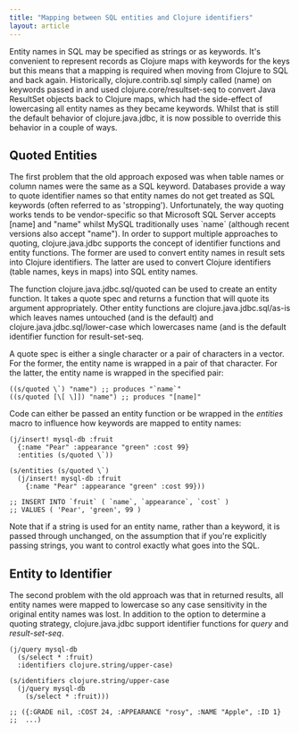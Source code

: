 ```yaml
---
title: "Mapping between SQL entities and Clojure identifiers"
layout: article
---
```


Entity names in SQL may be specified as strings or as keywords. It's convenient to represent records as Clojure maps with keywords for the keys but this means that a mapping is required when moving from Clojure to SQL and back again. Historically, clojure.contrib.sql simply called (name) on keywords passed in and used clojure.core/resultset-seq to convert Java ResultSet objects back to Clojure maps, which had the side-effect of lowercasing all entity names as they became keywords. Whilst that is still the default behavior of clojure.java.jdbc, it is now possible to override this behavior in a couple of ways.
## Quoted Entities
The first problem that the old approach exposed was when table names or column names were the same as a SQL keyword. Databases provide a way to quote identifier names so that entity names do not get treated as SQL keywords (often referred to as 'stropping'). Unfortunately, the way quoting works tends to be vendor-specific so that Microsoft SQL Server accepts \[name\] and "name" whilst MySQL traditionally uses \`name\` (although recent versions also accept "name"). In order to support multiple approaches to quoting, clojure.java.jdbc supports the concept of identifier functions and entity functions. The former are used to convert entity names in result sets into Clojure identifiers. The latter are used to convert Clojure identifiers (table names, keys in maps) into SQL entity names.

The function clojure.java.jdbc.sql/quoted can be used to create an entity function. It takes a quote spec and returns a function that will quote its argument appropriately. Other entity functions are clojure.java.jdbc.sql/as-is which leaves names untouched (and is the default) and clojure.java.jdbc.sql/lower-case which lowercases name (and is the default identifier function for result-set-seq.

A quote spec is either a single character or a pair of characters in a vector. For the former, the entity name is wrapped in a pair of that character. For the latter, the entity name is wrapped in the specified pair:

    ((s/quoted \`) "name") ;; produces "`name`"
    ((s/quoted [\[ \]]) "name") ;; produces "[name]"

Code can either be passed an entity function or be wrapped in the *entities* macro to influence how keywords are mapped to entity names:

    (j/insert! mysql-db :fruit
      {:name "Pear" :appearance "green" :cost 99}
      :entities (s/quoted \`))
      
    (s/entities (s/quoted \`)
      (j/insert! mysql-db :fruit
        {:name "Pear" :appearance "green" :cost 99}))

    ;; INSERT INTO `fruit` ( `name`, `appearance`, `cost` )
    ;; VALUES ( 'Pear', 'green', 99 )

Note that if a string is used for an entity name, rather than a keyword, it is passed through unchanged, on the assumption that if you're explicitly passing strings, you want to control exactly what goes into the SQL.
## Entity to Identifier
The second problem with the old approach was that in returned results, all entity names were mapped to lowercase so any case sensitivity in the original entity names was lost. In addition to the option to determine a quoting strategy, clojure.java.jdbc support identifier functions for *query* and *result-set-seq*.

    (j/query mysql-db
      (s/select * :fruit)
      :identifiers clojure.string/upper-case)
    
    (s/identifiers clojure.string/upper-case
      (j/query mysql-db
        (s/select * :fruit)))
    
    ;; ({:GRADE nil, :COST 24, :APPEARANCE "rosy", :NAME "Apple", :ID 1}
    ;;  ...)
